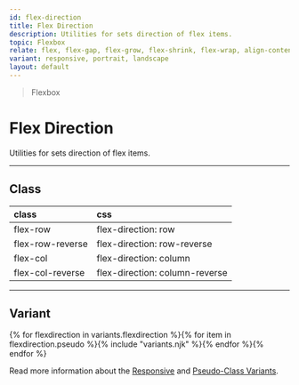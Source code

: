 ```yaml
---
id: flex-direction
title: Flex Direction
description: Utilities for sets direction of flex items.
topic: Flexbox
relate: flex, flex-gap, flex-grow, flex-shrink, flex-wrap, align-content, align-items, align-self, justify-content
variant: responsive, portrait, landscape
layout: default
---
```


> Flexbox

# Flex Direction

Utilities for sets direction of flex items.

---

## Class

| <span class="px-3 py-1 text-white (dark)text-charcoal-100 bg-gray-700 (dark)bg-gray-600 rounded-full">class</span> | <span class="px-3 py-1 text-white (dark)text-charcoal-100 bg-gray-700 (dark)bg-gray-600 rounded-full">css</span> |
|:--|:--|
| flex-row | flex-direction: row |
| flex-row-reverse | flex-direction: row-reverse |
| flex-col | flex-direction: column |
| flex-col-reverse | flex-direction: column-reverse |

---

## Variant

<y class="flex flex-gap-2 flex-wrap justify-start items-center">{% for flexdirection in variants.flexdirection %}{% for item in flexdirection.pseudo %}{% include "variants.njk" %}{% endfor %}{% endfor %}</y>

Read more information about the [Responsive](/responsive) and [Pseudo-Class Variants](/pseudo-class-variants/).


